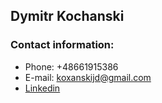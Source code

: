 ## **Dymitr Kochanski**  
### **Contact information:**  
* Phone: +48661915386
* E-mail: koxanskijd@gmail.com
* [Linkedin](https://www.linkedin.com/in/dymitr-kocha%C5%84ski-3a3ab518a/)